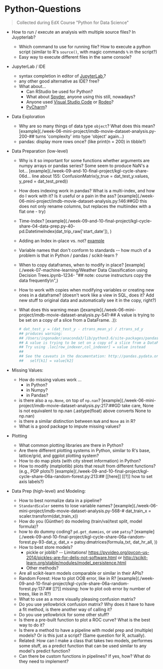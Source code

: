 # Python-Questions

> Collected during  EdX Course "Python for Data Science"



* How to run / execute an analysis with multiple source files? In Juypterlab?
  * Which command to use for running file? How to execute a python script (similar to R's `source()`, with magic commands `%` in the script?)
  * Easy way to execute different files in the same console?

* JupyterLab / IDE

  * syntax completion in editor of [JupyterLab](https://jupyterlab.readthedocs.io/en/stable/),?
  * any other good alternative as IDE? free?
  * What about...
    * Can RStudio be used for Python?
    * What about [Spyder](https://www.spyder-ide.org/), anyone using this still, nowadays?
    * Anyone used  [Visual Studio Code](https://code.visualstudio.com/docs/languages/python) or [Rodeo](https://rodeo.yhat.com/)?
    * [PyCharm](https://www.jetbrains.com/pycharm/)?

* Data Exploration

  * Why are so many things of data type `object`? What does this mean? [example](./week-06-mini-project/imdb-movie-dataset-analysis.py-200-## turns 'complexity' into type 'object' again...)
  * pandas: display more rows once? (like print(n = 200) in tibble?)

* Data Preparation (low-level)
  * Why is it so important for some functions whether arguments are numpy arrays or pandas series? Some seem to produce NaN's a lot... [example](./week-09-and-10-final-project/kgl-cycle-share-06d... line about 155: ConfusionMatrix(y_true = dat_test_y.values,  y_pred = dat_test_pred))

  * How does indexing work in pandas? What is a multi-index, and how do I work with it? Is it useful or a pain in the ass? [example](./week-06-mini-project/imdb-movie-dataset-analysis.py:146:##GD this does not only rename columns, but replaces the multiindex with a flat one - try)

  * Time-Index? [example](./week-09-and-10-final-project/kgl-cycle-share-04-data-prep.py-40-    pd.DatetimeIndex(dat_trip_raw['start_date']), )

  * Adding an Index in-place vs. not? [example](./week-09-and-10-final-project/kgl-cycle-share-04-data-prep.py-39-dat_trip_raw.set_index)

  * Variable names that don't conform to standards -- how much of a problem is that in Python / pandas / scikit-learn ?

  * When to copy dataframes, when to modify in place? [example](./week-07-machine-learning/Weather Data Classification using Decision Trees.ipynb-1234-    "## note: course instructurs copy the data frequently\n",)

  * How to work with copies when modifying variables or creating new ones in a dataframe? (doesn't work like a view in SQL, does it? Add new stuff to original data and automatically see it in the copy, right?)

  * What does this warning mean ([example](./week-06-mini-project/imdb-movie-dataset-analysis.py-541-## A value is trying to be set on a copy of a slice from a DataFrame.
    .)):

    ```python
    # dat_test_y = (dat_test_y - ztrans_mean_y) / ztrans_sd_y
    ## produces warning:
    ## /Users/ingonader/anaconda3/lib/python3.6/site-packages/pandas/core/frame.py:3137: SettingWithCopyWarning: 
    ## A value is trying to be set on a copy of a slice from a DataFrame.
    ## Try using .loc[row_indexer,col_indexer] = value instead
    ## 
    ## See the caveats in the documentation: http://pandas.pydata.org/pandas-docs/stable## /indexing.html#indexing-view-versus-copy
    ##   self[k1] = value[k2]
    ```

* Missing Values:
  * How do missing values work ...
    * in Python?
    * in Numpy?
    * in Pandas?
  * is there also a `np.None`, on top of `np.nan`? [example](./week-06-mini-project/imdb-movie-dataset-analysis.py:217:##GD take care, None is not equivalent to np.nan (.astype(float) above converts None to np.nan)
  * is there a similar distinction between `NaN` and `None` as in R?
  * What is a good package to impute missing values?

* Plotting
  * What common plotting libraries are there in Python?
  * Are there different plotting systems in Python, similar to R's base, lattice/grid, and ggplot plotting system?
  * How to do map plots (with city street information) in Python?
  * How to modify (matplotlib) plots that result from different functions? (e.g., PDP plots?) [example](./week-09-and-10-final-project/kgl-cycle-share-06a-random-forest.py:213:## [[here]] [[?]] how to set axis labels?)

* Data Prep (high-level) and Modeling:
  * How to best normalize data in a pipeline? 
  * `StandardScaler` seems to lose variable names? [example](./week-06-mini-project/imdb-movie-dataset-analysis.py-568-# dat_train_x = scaler.transform(dat_train_x))
  * How do you (Günther) do modeling (train/val/test split, model formula)?
  * how to do dummy coding? `pd.get_dummies`, or use `patsy`? [example](./week-09-and-10-final-project/kgl-cycle-share-06a-random-forest.py-93-dat_y, dat_x = patsy.dmatrices(formula_txt, dat_hr_all, ))
  * How to best store models?
    * pickle or joblib? -- Limitations! <https://pyvideo.org/pycon-us-2014/pickles-are-for-delis-not-software.html> or <http://scikit-learn.org/stable/modules/model_persistence.html>
    * Other methods?
  * Are all scikit-learn models comparable or similar in their APIs? 
  * Random Forest: How to plot OOB error, like in R? [example](./week-09-and-10-final-project/kgl-cycle-share-06a-random-forest.py:137:## [[?]] missing: how to plot oob error by number of trees, like in R?)
  * What to use as a more visually pleasing confusion matrix?
  * Do you use yellowbrick confusion matrix? Why does it have to have a fit method, is there another way of calling it?
  * Do you use yellowbrick for some other stuff?
  * Is there a pre-built function to plot a ROC curve? What is the best way to do it?
  * Is there a method to have a pipeline with model prep and (multiple) models? Or is this just a script? (Same question for R, actually).
  * Related: How can I make a class that takes two models, performes some stuff, as a predict function that can be used similar to any model's predict function?
  * Can there be custom functions in pipelines? If yes, how? What do they need to implement?

